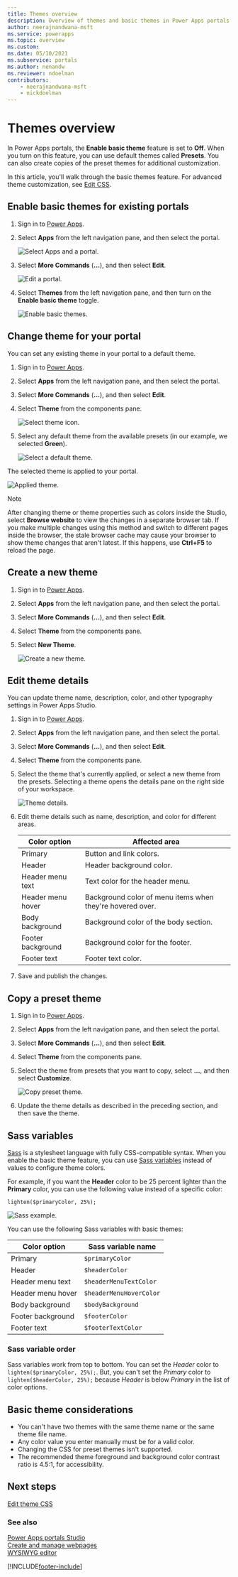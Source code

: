 ```yaml
---
title: Themes overview
description: Overview of themes and basic themes in Power Apps portals.
author: neerajnandwana-msft
ms.service: powerapps
ms.topic: overview
ms.custom: 
ms.date: 05/10/2021
ms.subservice: portals
ms.author: nenandw
ms.reviewer: ndoelman
contributors:
    - neerajnandwana-msft
    - nickdoelman
---
```


# Themes overview

In Power Apps portals, the **Enable basic theme** feature is set to **Off**. When you turn on this feature, you can use default themes called **Presets**. You can also create copies of the preset themes for additional customization.

In this article, you'll walk through the basic themes feature. For advanced theme customization, see [Edit CSS](edit-css.md).

## Enable basic themes for existing portals

1. Sign in to [Power Apps](https://make.powerapps.com).

1. Select **Apps** from the left navigation pane, and then select the portal.

    ![Select Apps and a portal.](./media/theme-overview/select-app-portal.png "Select Apps and a portal")

1. Select **More Commands** (**...**), and then select **Edit**.

    ![Edit a portal.](./media/theme-overview/edit-portal.png "Edit a portal")

1. Select **Themes** from the left navigation pane, and then turn on the **Enable basic theme** toggle.

    ![Enable basic themes.](./media/theme-overview/enable-basic-theme.png "Enable basic themes")

## Change theme for your portal

You can set any existing theme in your portal to a default theme.

1. Sign in to [Power Apps](https://make.powerapps.com).

1. Select **Apps** from the left navigation pane, and then select the portal.

1. Select **More Commands** (**...**), and then select **Edit**.

1. Select **Theme** from the components pane.

    ![Select theme icon.](./media/theme-overview/select-theme.png "Select theme icon")

1. Select any default theme from the available presets (in our example, we selected **Green**).

    ![Select a default theme.](./media/theme-overview/basic-theme.png "Select a default theme")

The selected theme is applied to your portal.

![Applied theme.](./media/theme-overview/theme-applied.png "Applied theme")

> [!NOTE]
> After changing theme or theme properties such as colors inside the Studio, select **Browse website** to view the changes in a separate browser tab. If you make multiple changes using this method and switch to different pages inside the browser, the stale browser cache may cause your browser to show theme changes that aren't latest. If this happens, use **Ctrl+F5** to reload the page.

## Create a new theme

1. Sign in to [Power Apps](https://make.powerapps.com).

1. Select **Apps** from the left navigation pane, and then select the portal.

1. Select **More Commands** (**...**), and then select **Edit**.

1. Select **Theme** from the components pane.

1. Select **New Theme**.

    ![Create a new theme.](./media/theme-overview/new-theme.png "Create a new theme")

## Edit theme details

You can update theme name, description, color, and other typography settings in Power Apps Studio. 

1. Sign in to [Power Apps](https://make.powerapps.com).

1. Select **Apps** from the left navigation pane, and then select the portal.

1. Select **More Commands** (**...**), and then select **Edit**.

1. Select **Theme** from the components pane.

1. Select the theme that's currently applied, or select a new theme from the presets.
   Selecting a theme opens the details pane on the right side of your workspace.

    ![Theme details.](./media/theme-overview/theme-details.png "Theme details")

1. Edit theme details such as name, description, and color for different areas.

    |Color option | Affected area |
    | --- | ---  |
    | Primary | Button and link colors. |
    | Header | Header background color. |
    | Header menu text | Text color for the header menu. |
    | Header menu hover | Background color of menu items when they're hovered over. |
    | Body background |  Background color of the body section.​ |
    | Footer background | Background color for the footer.​ |
    | Footer text | Footer text color.​ |

1. Save and publish the changes.

## Copy a preset theme

1. Sign in to [Power Apps](https://make.powerapps.com).

1. Select **Apps** from the left navigation pane, and then select the portal.

1. Select **More Commands** (**...**), and then select **Edit**.

1. Select **Theme** from the components pane.

1. Select the theme from presets that you want to copy, select **...**, and then select **Customize**.

    ![Copy preset theme.](./media/theme-overview/copy-preset-theme.png "Copy a preset theme")

1. Update the theme details as described in the preceding section, and then save the theme.

## Sass variables

[Sass](https://sass-lang.com/) is a stylesheet language with fully CSS-compatible syntax. When you enable the basic theme feature, you can use [Sass variables](https://sass-lang.com/documentation/variables) instead of values to configure theme colors.

For example, if you want the **Header** color to be 25 percent lighter than the **Primary** color, you can use the following value instead of a specific color:

```
lighten($primaryColor, 25%);
```

![Sass example.](./media/theme-overview/sass-example.png "Sass example")

You can use the following Sass variables with basic themes:

|Color option | Sass variable name |
| - | - |
| Primary | ```$primaryColor``` |
| Header | ```$headerColor``` |
| Header menu text | ```$headerMenuTextColor``` |
| Header menu hover | ```$headerMenuHoverColor``` |
| Body background |  ```$bodyBackground``` |
| Footer background | ```$footerColor​``` |
| Footer text | ```$footerTextColor``` |

### Sass variable order

Sass variables work from top to bottom. You can set the *Header* color to ```lighten($primaryColor, 25%);```. But, you can't set the *Primary* color to ```lighten($headerColor, 25%);``` because *Header* is below *Primary* in the list of color options.

## Basic theme considerations

- You can't have two themes with the same theme name or the same theme file name. 
- Any color value you enter manually must be for a valid color.
- Changing the CSS for preset themes isn't supported.
- The recommended theme foreground and background color contrast ratio is 4.5:1, for accessibility.

## Next steps

[Edit theme CSS](edit-css.md)

### See also

[Power Apps portals Studio](portal-designer-anatomy.md) <br>
[Create and manage webpages](create-manage-webpages.md) <br>
[WYSIWYG editor](compose-page.md)


[!INCLUDE[footer-include](../../includes/footer-banner.md)]